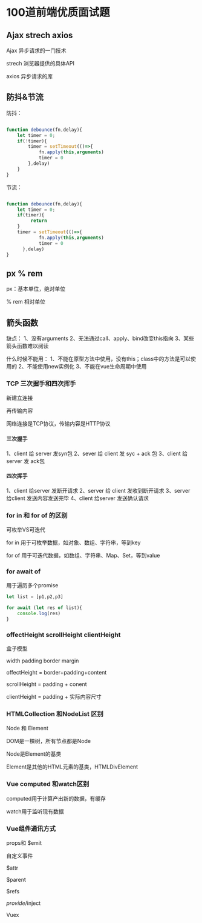 # 100道前端优质面试题


## Ajax   strech  axios

Ajax
异步请求的一门技术


strech
浏览器提供的具体API

axios
异步请求的库



## 防抖&节流

防抖：

```js

function debounce(fn,delay){
    let timer = 0;
    if(!timer){
        timer = setTimeout(()=>{
            fn.apply(this,arguments)
            timer = 0
        },delay)
    }
}


```

节流：


```js

function debounce(fn,delay){
    let timer = 0;
    if(timer){
         return 
    }
    timer = setTimeout(()=>{
            fn.apply(this,arguments)
            timer = 0
      },delay)
}

```



## px %  rem


px：基本单位，绝对单位

% rem 相对单位




## 箭头函数

缺点：
1、没有arguments
2、无法通过call、apply、bind改变this指向
3、某些箭头函数难以阅读



什么时候不能用：
1、不能在原型方法中使用，没有this；class中的方法是可以使用的
2、不能使用new实例化
3、不能在vue生命周期中使用 




### TCP 三次握手和四次挥手

新建立连接

再传输内容

网络连接是TCP协议，传输内容是HTTP协议

#### 三次握手
1、client 给 server 发syn包 
2、sever 给 client 发 syc + ack 包
3、client 给 server 发 ack包


#### 四次挥手

1、client 给server 发断开请求
2、server 给 client 发收到断开请求
3、server 给client  发送内容发送完毕
4、client 给server 发送确认请求



### for in 和  for of 的区别


可枚举VS可迭代

for in 用于可枚举数据，如对象、数组、字符串，等到key

for of 用于可迭代数据，如数组、字符串、Map、Set，等到value




###  for await of

用于遍历多个promise
```js
let list = [p1,p2,p3]

for await (let res of list){
    console.log(res)
}

```



### offectHeight scrollHeight clientHeight

盒子模型

width
padding
border
margin

offectHeight = border+padding+content


scrollHeight = padding + conent


clientHeight = padding + 实际内容尺寸



### HTMLCollection 和NodeList 区别


Node 和  Element

DOM是一棵树，所有节点都是Node

Node是Element的基类

Element是其他的HTML元素的基类，HTMLDivElement



### Vue computed 和watch区别

computed用于计算产出新的数据，有缓存

watch用于监听现有数据



### Vue组件通讯方式


props和 $emit

自定义事件

$attr

$parent

$refs

$provide/$inject

Vuex


